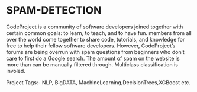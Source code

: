 # SPAM-DETECTION
CodeProject is a community of software developers joined together with certain common goals: to learn, to teach, and to have fun. members from all over the world come together to share code, tutorials, and knowledge for free to help their fellow software developers.  However, CodeProject’s forums are being overrun with spam questions from beginners who don’t care to first do a Google search. The amount of spam on the website is more than can be manually filtered through. Multiclass classification is involed.

Project Tags:- NLP, BigDATA, MachineLearning,DecisionTrees,XGBoost etc.
